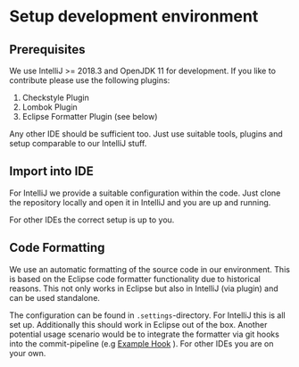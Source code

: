 # Setup development environment

## Prerequisites

We use IntelliJ >= 2018.3  and OpenJDK 11 for development. If you like to contribute please use the following plugins:

1. Checkstyle Plugin
1. Lombok Plugin
1. Eclipse Formatter Plugin (see below)

Any other IDE should be sufficient too. Just use suitable tools, plugins and setup comparable to our IntelliJ stuff.

## Import into IDE

For IntelliJ we provide a suitable configuration within the code. Just clone the repository locally and open it in IntelliJ
and you are up and running.

For other IDEs the correct setup is up to you.

## Code Formatting

We use an automatic formatting of the source code in our environment. This is based on the Eclipse code formatter functionality
due to historical reasons. This not only works in Eclipse but also in IntelliJ (via plugin) and can be used standalone.

The configuration can be found in `.settings`-directory. For IntelliJ this is all set up. Additionally this should work in Eclipse out of the box.
Another potential usage scenario would be to integrate the formatter via git hooks into the commit-pipeline (e.g  [Example Hook](https://gist.github.com/ktoso/708972)  ).
For other IDEs you are on your own.

